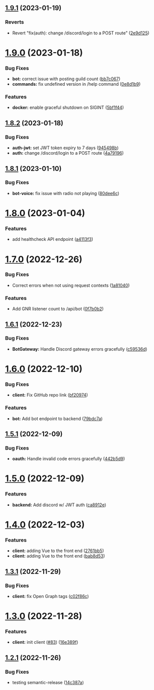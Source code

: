 ## [1.9.1](https://github.com/Pragma8123/three-dog/compare/v1.9.0...v1.9.1) (2023-01-19)


### Reverts

* Revert "fix(auth): change /discord/login to a POST route" ([2e9d125](https://github.com/Pragma8123/three-dog/commit/2e9d125501f74ff4973bcbd519e59a9e760331f6))

# [1.9.0](https://github.com/Pragma8123/three-dog/compare/v1.8.2...v1.9.0) (2023-01-18)


### Bug Fixes

* **bot:** correct issue with posting guild count ([bb7c067](https://github.com/Pragma8123/three-dog/commit/bb7c06737ffeb9d257edae405388cf96ea2fd693))
* **commands:** fix undefined version in /help command ([0e8d1b9](https://github.com/Pragma8123/three-dog/commit/0e8d1b9fffd146a897b94cfbba352d3a623a0f15))


### Features

* **docker:** enable graceful shutdown on SIGINT ([5bf1f44](https://github.com/Pragma8123/three-dog/commit/5bf1f440dd36c800f8cf39a9e84a236987aab888))

## [1.8.2](https://github.com/Pragma8123/three-dog/compare/v1.8.1...v1.8.2) (2023-01-18)


### Bug Fixes

* **auth-jwt:** set JWT token expiry to 7 days ([945498b](https://github.com/Pragma8123/three-dog/commit/945498baac9589e9f8e91388323f7f885dfee403))
* **auth:** change /discord/login to a POST route ([4a79196](https://github.com/Pragma8123/three-dog/commit/4a791963459438ecac79c841cdd7b8aa019cac5c))

## [1.8.1](https://github.com/Pragma8123/three-dog/compare/v1.8.0...v1.8.1) (2023-01-10)


### Bug Fixes

* **bot-voice:** fix issue with radio not playing ([80dee6c](https://github.com/Pragma8123/three-dog/commit/80dee6cd62b2fc43272afdc99e92d7296686069e))

# [1.8.0](https://github.com/Pragma8123/three-dog/compare/v1.7.0...v1.8.0) (2023-01-04)


### Features

* add healthcheck API endpoint ([a4113f3](https://github.com/Pragma8123/three-dog/commit/a4113f3a3b7a374d55340984b790db38b2dd665e))

# [1.7.0](https://github.com/Pragma8123/three-dog/compare/v1.6.1...v1.7.0) (2022-12-26)


### Bug Fixes

* Correct errors when not using request contexts ([1a81040](https://github.com/Pragma8123/three-dog/commit/1a81040c2f60577985f5fd93b21f2c70e3f90765))


### Features

* Add GNR listener count to /api/bot ([0f7b0b2](https://github.com/Pragma8123/three-dog/commit/0f7b0b22d8734bb34566240b452adab46a8e11fb))

## [1.6.1](https://github.com/Pragma8123/three-dog/compare/v1.6.0...v1.6.1) (2022-12-23)


### Bug Fixes

* **BotGateway:** Handle Discord gateway errors gracefully ([c59536d](https://github.com/Pragma8123/three-dog/commit/c59536defd925a84857e6955476cf92e90d8a799))

# [1.6.0](https://github.com/Pragma8123/three-dog/compare/v1.5.1...v1.6.0) (2022-12-10)


### Bug Fixes

* **client:** Fix GitHub repo link ([bf20974](https://github.com/Pragma8123/three-dog/commit/bf20974efa37ed9f0474d48b44ad40d0322f5350))


### Features

* **bot:** Add bot endpoint to backend ([79bdc7a](https://github.com/Pragma8123/three-dog/commit/79bdc7a7799b44950574df7fb92e1c9aec2d334a))

## [1.5.1](https://github.com/Pragma8123/three-dog/compare/v1.5.0...v1.5.1) (2022-12-09)


### Bug Fixes

* **oauth:** Handle invalid code errors gracefully ([442b5d9](https://github.com/Pragma8123/three-dog/commit/442b5d9e22183bdd33f51f478a550e8d93089973))

# [1.5.0](https://github.com/Pragma8123/three-dog/compare/v1.4.0...v1.5.0) (2022-12-09)


### Features

* **backend:** Add discord w/ JWT auth ([ca8912e](https://github.com/Pragma8123/three-dog/commit/ca8912ede9efe68e05c3d2207ecdc50383dc5795))

# [1.4.0](https://github.com/Pragma8123/three-dog/compare/v1.3.1...v1.4.0) (2022-12-03)


### Features

* **client:** adding Vue to the front end ([2761bb5](https://github.com/Pragma8123/three-dog/commit/2761bb596e352859d430f4f04d886fbe3b22f291))
* **client:** adding Vue to the front end ([bab8d53](https://github.com/Pragma8123/three-dog/commit/bab8d53e54bcb875dcc8648595e75d1653fd1ea3))

## [1.3.1](https://github.com/Pragma8123/three-dog/compare/v1.3.0...v1.3.1) (2022-11-29)


### Bug Fixes

* **client:** fix Open Graph tags ([c02f86c](https://github.com/Pragma8123/three-dog/commit/c02f86c6aa588656cc61028f08c24c572b848275))

# [1.3.0](https://github.com/Pragma8123/three-dog/compare/v1.2.1...v1.3.0) (2022-11-28)


### Features

* **client:** init client ([#83](https://github.com/Pragma8123/three-dog/issues/83)) ([16e389f](https://github.com/Pragma8123/three-dog/commit/16e389f092718c3bc1531d67a9ea4d123ee7c96f))

## [1.2.1](https://github.com/Pragma8123/three-dog/compare/v1.2.0...v1.2.1) (2022-11-26)


### Bug Fixes

* testing semantic-release ([14c387a](https://github.com/Pragma8123/three-dog/commit/14c387a3e96a25df8a2320b5202fa64c30f61ef1))
